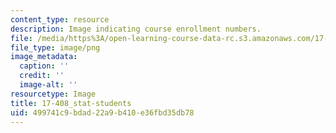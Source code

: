 ```yaml
---
content_type: resource
description: Image indicating course enrollment numbers.
file: /media/https%3A/open-learning-course-data-rc.s3.amazonaws.com/17-408-chinese-foreign-policy-fall-2013/499741c9bdad22a9b410e36fbd35db78_17-408_stat-students.png
file_type: image/png
image_metadata:
  caption: ''
  credit: ''
  image-alt: ''
resourcetype: Image
title: 17-408_stat-students
uid: 499741c9-bdad-22a9-b410-e36fbd35db78
---
```

